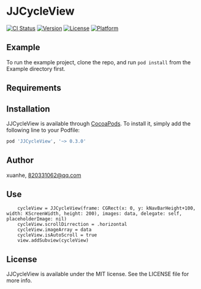 # JJCycleView

[![CI Status](https://img.shields.io/travis/1152167469@qq.com/JJCycleView.svg?style=flat)](https://travis-ci.org/1152167469@qq.com/JJCycleView)
[![Version](https://img.shields.io/cocoapods/v/JJCycleView.svg?style=flat)](https://cocoapods.org/pods/JJCycleView)
[![License](https://img.shields.io/cocoapods/l/JJCycleView.svg?style=flat)](https://cocoapods.org/pods/JJCycleView)
[![Platform](https://img.shields.io/cocoapods/p/JJCycleView.svg?style=flat)](https://cocoapods.org/pods/JJCycleView)

## Example

To run the example project, clone the repo, and run `pod install` from the Example directory first.

## Requirements

## Installation

JJCycleView is available through [CocoaPods](https://cocoapods.org). To install
it, simply add the following line to your Podfile:

```ruby
pod 'JJCycleView', '~> 0.3.0'
```

## Author

xuanhe, 820331062@qq.com


## Use

```
    cycleView = JJCycleView(frame: CGRect(x: 0, y: kNavBarHeight+100, width: KScreenWidth, height: 200), images: data, delegate: self, placeholderImage: nil)
    cycleView.scrollDirrection = .horizontal
    cycleView.imageArray = data
    cycleView.isAutoScroll = true
    view.addSubview(cycleView)

```


## License

JJCycleView is available under the MIT license. See the LICENSE file for more info.

